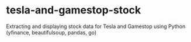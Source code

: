 # tesla-and-gamestop-stock
Extracting and displaying stock data for Tesla and Gamestop using Python (yfinance, beautifulsoup, pandas, go)
